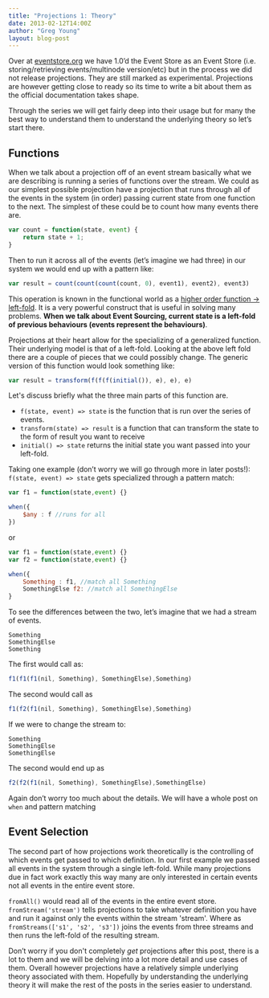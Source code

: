 ```yaml
---
title: "Projections 1: Theory"
date: 2013-02-12T14:00Z
author: "Greg Young"
layout: blog-post
---
```


Over at [eventstore.org](/) we have 1.0’d the Event Store as an Event Store (i.e. storing/retrieving events/multinode version/etc) but in the process we did not release projections. They are still marked as experimental. Projections are however getting close to ready so its time to write a bit about them as the official documentation takes shape.

Through the series we will get fairly deep into their usage but for many the best way to understand them to understand the underlying theory so let’s start there.

## Functions

When we talk about a projection off of an event stream basically what we are describing is running a series of functions over the stream. We could as our simplest possible projection have a projection that runs through all of the events in the system (in order) passing current state from one function to the next. The simplest of these could be to count how many events there are.

```javascript
var count = function(state, event) {
	return state + 1;
}
```

Then to run it across all of the events (let’s imagine we had three) in our system we would end up with a pattern like:

```javascript
var result = count(count(count(count, 0), event1), event2), event3)
```

This operation is known in the functional world as a [higher order function -> left-fold](http://en.wikipedia.org/wiki/Fold_(higher-order_function)). It is a very powerful construct that is useful in solving many problems. **When we talk about Event Sourcing, current state is a left-fold of previous behaviours (events represent the behaviours)**.

Projections at their heart allow for the specializing of a generalized function. Their underlying model is that of a left-fold. Looking at the above left fold there are a couple of pieces that we could possibly change. The generic version of this function would look something like:

```javascript
var result = transform(f(f(f(initial()), e), e), e)
```

Let's discuss briefly what the three main parts of this function are.

- `f(state, event) => state` is the function that is run over the series of events.
- `transform(state) => result` is a function that can transform the state to the form of result you want to receive
- `initial() => state` returns the initial state you want passed into your left-fold.

Taking one example (don’t worry we will go through more in later posts!): `f(state, event) => state` gets specialized through a pattern match:

```javascript
var f1 = function(state,event) {}

when({
	$any : f //runs for all
})
```

or

```javascript
var f1 = function(state,event) {}
var f2 = function(state,event) {}

when({
	Something : f1, //match all Something
	SomethingElse f2: //match all SomethingElse
}
```

To see the differences between the two, let’s imagine that we had a stream of events.

```
Something
SomethingElse
Something
```

The first would call as:

```javascript
f1(f1(f1(nil, Something), SomethingElse),Something)
```

The second would call as

```javascript
f1(f2(f1(nil, Something), SomethingElse),Something)
```

If we were to change the stream to:

```
Something
SomethingElse
SomethingElse
```

The second would end up as

```javascript
f2(f2(f1(nil, Something), SomethingElse),SomethingElse)
```

Again don’t worry too much about the details. We will have a whole post on `when` and pattern matching

## Event Selection

The second part of how projections work theoretically is the controlling of which events get passed to which definition. In our first example we passed all events in the system through a single left-fold. While many projections due in fact work exactly this way many are only interested in certain events not all events in the entire event store.

`fromAll()` would read all of the events in the entire event store. `fromStream('stream')` tells projections to take whatever definition you have and run it against only the events within the stream 'stream'. Where as `fromStreams(['s1', 's2', 's3'])` joins the events from three streams and then runs the left-fold of the resulting stream.

Don’t worry if you don't completely *get* projections after this post, there is a lot to them and we will be delving into a lot more detail and use cases of them. Overall however projections have a relatively simple underlying theory associated with them. Hopefully by understanding the underlying theory it will make the rest of the posts in the series easier to understand.